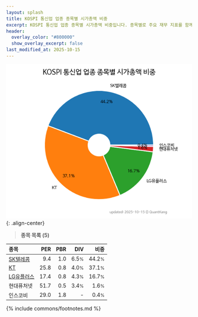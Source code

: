 ```yaml
---
layout: splash
title: KOSPI 통신업 업종 종목별 시가총액 비중
excerpt: KOSPI 통신업 업종 종목별 시가총액 비중입니다. 종목별로 주요 재무 지표를 함께 표시합니다.
header:
  overlay_color: "#800000"
  show_overlay_excerpt: false
last_modified_at: 2025-10-15
---
```



![KOSPI 통신업 업종 종목별 시가총액 비중](/stats/sector/images/kospi_업종_통신업_종목.png){: .align-center}


> **종목 목록 (5)**<a id="list"></a>

| **종목** | **PER** | **PBR** | **DIV** | **비중** |
| :------- | ------: | ------: | ------: | -------: |
| [SK텔레콤](/017670/) | 9.4 | 1.0 | 6.5<small>%</small> | 44.2<small>%</small> |
| [KT](/030200/) | 25.8 | 0.8 | 4.0<small>%</small> | 37.1<small>%</small> |
| [LG유플러스](/032640/) | 17.4 | 0.8 | 4.3<small>%</small> | 16.7<small>%</small> |
| 현대퓨처넷 | 51.7 | 0.5 | 3.4<small>%</small> | 1.6<small>%</small> |
| 인스코비 | 29.0 | 1.8 | - | 0.4<small>%</small> |

{% include commons/footnotes.md %}
